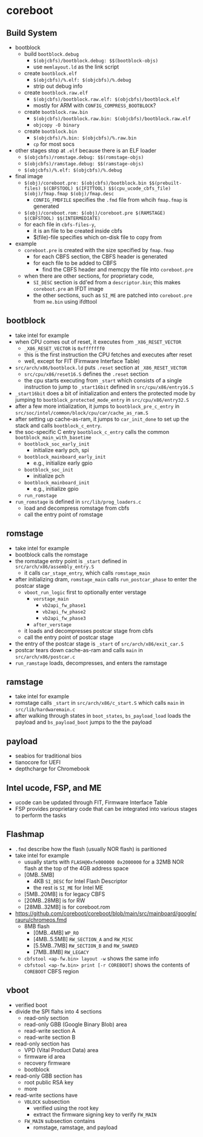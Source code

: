 coreboot
========

## Build System

- bootblock
  - build `bootblock.debug`
    - `$(objcbfs)/bootblock.debug: $$(bootblock-objs)`
    - use `memlayout.ld` as the link script
  - create `bootblock.elf`
    - `$(objcbfs)/%.elf: $(objcbfs)/%.debug`
    - strip out debug info
  - create `bootblock.raw.elf`
    - `$(objcbfs)/bootblock.raw.elf: $(objcbfs)/bootblock.elf`
    - mostly for ARM with `CONFIG_COMPRESS_BOOTBLOCK`?
  - create `bootblock.raw.bin`
    - `$(objcbfs)/bootblock.raw.bin: $(objcbfs)/bootblock.raw.elf`
    - `objcopy -O binary`
  - create `bootblock.bin`
    - `$(objcbfs)/%.bin: $(objcbfs)/%.raw.bin`
    - `cp` for most socs
- other stages stop at `.elf` because there is an ELF loader
  - `$(objcbfs)/romstage.debug: $$(romstage-objs)`
  - `$(objcbfs)/ramstage.debug: $$(ramstage-objs)`
  - `$(objcbfs)/%.elf: $(objcbfs)/%.debug`
- final image
  - `$(obj)/coreboot.pre: $(objcbfs)/bootblock.bin $$(prebuilt-files) $(CBFSTOOL) $(IFITTOOL) $$(cpu_ucode_cbfs_file) $(obj)/fmap.fmap $(obj)/fmap.desc`
    - `CONFIG_FMDFILE` specifies the `.fmd` file from whcih `fmap.fmap` is
      generated
  - `$(obj)/coreboot.rom: $(obj)/coreboot.pre $(RAMSTAGE) $(CBFSTOOL) $$(INTERMEDIATE)`
  - for each file in `cbfs-files-y`,
    - it is an file to be created inside cbfs
    - $(file)-file specifies which on-disk file to copy from
- example
  - `coreboot.pre` is created with the size specified by `fmap.fmap`
    - for each CBFS section, the CBFS header is generated
    - for each file to be added to CBFS
      - find the CBFS header and memcpy the file into `coreboot.pre`
  - when there are other sections, for proprietary code,
    - `SI_DESC` section is dd'ed from a `descriptor.bin`; this makes
      `coreboot.pre` an IFDT image
    - the other sections, such as `SI_ME` are patched into `coreboot.pre` from
      `me.bin` using ifdttool

## bootblock

- take intel for example
- when CPU comes out of reset, it executes from `_X86_RESET_VECTOR`
  - `_X86_RESET_VECTOR` is `0xfffffff0`
  - this is the first instruction the CPU fetches and executes after reset
  - well, except for FIT (Firmware Interface Table)
- `src/arch/x86/bootblock.ld` puts `.reset` section at `_X86_RESET_VECTOR`
  - `src/cpu/x86/reset16.S` defines the `.reset` section
  - the cpu starts executing from `_start` which consists of a single
    instruction to jump to `_start16bit` defined in `src/cpu/x86/entry16.S`
- `_start16bit` does a bit of initialization and enters the protected mode by
  jumping to `bootblock_protected_mode_entry` in `src/cpu/x86/entry32.S`
- after a few more intialization, it jumps to `bootblock_pre_c_entry` in
  `src/soc/intel/common/block/cpu/car/cache_as_ram.S`
- after setting up cache-as-ram, it jumps to `car_init_done` to set up the
  stack and calls `bootblock_c_entry`.
- the soc-specific C entry `bootblock_c_entry` calls the common
  `bootblock_main_with_basetime`
  - `bootblock_soc_early_init`
    - initialize early pch, spi
  - `bootblock_mainboard_early_init`
    - e.g., initialize early gpio
  - `bootblock_soc_init`
    - initialize pch
  - `bootblock_mainboard_init`
    - e.g., initialize gpio
  - `run_romstage`
- `run_romstage` is defined in `src/lib/prog_loaders.c`
  - load and decompress romstage from cbfs
  - call the entry point of romstage

## romstage

- take intel for example
- bootblock calls the romstage
- the romstage entry point is `_start` defined in `src/arch/x86/assembly_entry.S`
  - it calls `car_stage_entry`, which calls `romstage_main`
- after initializing dram, `romstage_main` calls `run_postcar_phase` to enter
  the postcar stage
  - `vboot_run_logic` first to optionally enter verstage
    - `verstage_main`
      - `vb2api_fw_phase1`
      - `vb2api_fw_phase2`
      - `vb2api_fw_phase3`
    - `after_verstage`
  - it loads and decompresses postcar stage from cbfs
  - call the entry point of postcar stage
- the entry of the postcar stage is `_start` of `src/arch/x86/exit_car.S`
- postcar tears down cache-as-ram and calls `main` in `src/arch/x86/postcar.c`
- `run_ramstage` loads, decompresses, and enters the ramstage

## ramstage

- take intel for example
- romstage calls `_start` in `src/arch/x86/c_start.S` which calls `main` in
  `src/lib/hardwaremain.c`
- after walking through states in `boot_states`, `bs_payload_load` loads the
  payload and `bs_payload_boot` jumps to the the payload

## payload

- seabios for traditional bios
- tianocore for UEFI
- depthcharge for Chromebook

## Intel ucode, FSP, and ME

- ucode can be updated through FIT, Firmware Interface Table
- FSP provides proprietary code that can be integrated into various stages to
  perform the tasks

## Flashmap

- `.fmd` describe how the flash (usually NOR flash) is paritioned
- take intel for example
  - usually starts with `FLASH@0xfe000000 0x2000000` for a 32MB NOR flash at
    the top of the 4GB address space
  - [0MB..5MB]
    - 4KB `SI_DESC` for Intel Flash Descriptor
    - the rest is `SI_ME` for Intel ME
  - [5MB..20MB] is for legacy CBFS
  - [20MB..28MB] is for RW
  - [28MB..32MB] is for coreboot.rom
- <https://github.com/coreboot/coreboot/blob/main/src/mainboard/google/rauru/chromeos.fmd>
  - 8MB flash
    - [0MB..4MB] `WP_RO`
    - [4MB..5.5MB] `RW_SECTION_A` and `RW_MISC`
    - [5.5MB..7MB] `RW_SECTION_B` and `RW_SHARED`
    - [7MB..8MB] `RW_LEGACY`
  - `cbfstool <ap-fw.bin> layout -w` shows the same info
  - `cbfstool <ap-fw.bin> print [-r COREBOOT]` shows the contents of `COREBOOT`
    CBFS region

## vboot

- verified boot
- divide the SPI flahs into 4 sections
  - read-only section
  - read-only GBB (Google Binary Blob) area
  - read-write section A
  - read-write section B
- read-only section has
  - VPD (Vital Product Data) area
  - firmware id area
  - recovery firmware
  - bootblock
- read-only GBB section has
  - root public RSA key
  - more
- read-write sections have
  - `VBLOCK` subsection
    - verified using the root key
    - extract the firmware signing key to verify `FW_MAIN`
  - `FW_MAIN` subsection contains
    - romstage, ramstage, and payload
